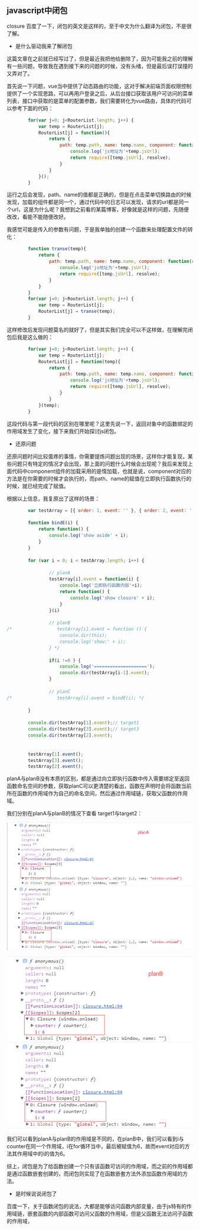 ## javascript中闭包

closure 百度了一下，闭包的英文是这样的，至于中文为什么翻译为闭包，不是很了解。

- 是什么驱动我来了解闭包

这篇文章在之前就已经写过了，但是最近我把他给删除了，因为可能我之前的理解有一些问题，导致我在遇到接下来的问题的时候，没有头绪，但是最后误打误撞的又弄对了。

首先说一下问题，vue当中提供了动态路由的功能，这对于解决前端页面权限控制提供了一个实现思路，可以再用户登录之后，从后台接口获取该用户可访问的菜单列表，接口中获取的是菜单的配置参数，我们需要转化为vue路由，具体的代码可以参考下面的代码：

````javascript
		for(var j=0; j<RouterList.length; j++) {
			var temp = RouterList[j];
			RouterList[j] = function(){
				return {
					path: temp.path, name: temp.name, component: function(resolve) {
						console.log('js地址为'+temp.jsUrl);
						return require([temp.jsUrl], resolve);
					}
				}
			}();
		}
````

运行之后会发现，path、name的值都是正确的，但是在点击菜单切换路由的时候发现，加载的组件都是同一个，通过代码中的日志可以发现，请求的url都是同一个url，这是为什么呢？我想到之前看的某篇博客，好像就是这样的问题，先随便改改，看能不能随便改好。

我感觉可能是传入的参数有问题，于是我单独的创建一个函数来处理配置文件的转化：

````javascript
		function transe(temp){
			return {
				path: temp.path, name: temp.name, component: function(resolve) {
					console.log('js地址为'+temp.jsUrl);
					return require([temp.jsUrl], resolve);
				}
			}
		}
		for(var j=0; j<RouterList.length; j++) {
			var temp = RouterList[j];
			RouterList[j] = transe(temp);
		}
````

这样修改后发现问题莫名的就好了，但是其实我们完全可以不这样做，在理解完闭包后我是这么做的：

````javascript
		for(var j=0; j<RouterList.length; j++) {
			var temp = RouterList[j];
			RouterList[j] = function(temp){
				return {
					path: temp.path, name: temp.name, component: function(resolve) {
						console.log('js地址为'+temp.jsUrl);
						return require([temp.jsUrl], resolve);
					}
				}
			}(temp);
		}
````

这段代码与第一段代码的区别在哪里呢？这里先说一下，返回对象中的函数绑定的作用域发生了变化，接下来我们开始探讨js闭包。

- 还原问题

还原问题时间比较蛋疼的事情，你需要提炼问题出现的场景，这样你才能复现，某些问题只有特定的情况才会出现，那上面的问题什么时候会出现呢？我后来发现上面代码中component组件的加载采用的是惰加载，也就是说，component对应的方法是在你需要的时候才会执行的，而path、name的赋值在立即执行函数执行的时候，就已经完成了赋值。

根据以上信息，我复原出了这样的场景：

````javascript
        var testArray = [{ order: 1, event: '' }, { order: 2, event: '' }, { order: 3, event: '' }, { order: 4, event: '' }, { order: 5, event: '' }, { order: 6, event: '' }];

        function bindE(i) {
            return function() {
                console.log('show aside' + i);
            }
        }

        for (var i = 0; i < testArray.length; i++) {

                // planA
                testArray[i].event = function(i) {
                    console.log('立即执行函数内部'+i);
                    return function() {
                        console.log('show closure' + i);
                    }
                }(i)
                
                // planB
/*                 testArray[i].event = function () {
                    console.dir(this);
                    console.log('show:' + i);
                } */

                if(i !=0 ) {
                    console.log('====================');
                    console.dir(testArray[i-1].event);
                }

                // planC
/*                 testArray[i].event = bindE(i); */

        }

        console.dir(testArray[1].event);// target1
        console.dir(testArray[3].event);// target3
        console.dir(testArray[2].event);
        

        testArray[1].event();
        testArray[3].event();
        testArray[2].event();
````

planA与planB没有本质的区别，都是通过向立即执行函数中传入需要绑定至返回函数命名空间的参数，获取planC可以更清楚的看出，函数在声明时会将函数当前所在函数的作用域作为自己的命名空间，然后通过作用域链，获取父函数的作用域。

我们分别在planA与planB的情况下查看 target1与target2：

![planA](/img/javascript/planA.png)

![planB](/img/javascript/planB.png)

我们可以看到planA与planB的作用域是不同的，在planB中，我们可以看到i与counter在同一个作用域，i在for循环当中，最后被赋值为6，故而event对应的方法其作用域中的i的值为6。

综上，闭包是为了给函数创建一个只有该函数可访问的作用域，而之前的作用域都是通过函数嵌套创建的，而闭包则实现了在函数嵌套方法外添加函数作用域的方法。

- 是时候说说闭包了

百度一下，关于函数闭包的说法，大都是能够访问函数内部变量，由于js特有的作用域链，嵌套函数的内部函数可访问父函数的作用域，但是父函数无法访问子函数的作用域，



